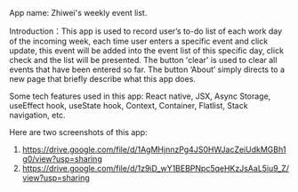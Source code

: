 App name: Zhiwei's weekly event list.

Introduction：This app is used to record user’s to-do list of each work day of the incoming week, each time user enters a specific event and click update, this event will be added into the event list of this specific day, click check and the list will be presented. The button 'clear' is used to clear all events that have been entered so far. The button ‘About’ simply directs to a new page that briefly describe what this app does.

Some tech features used in this app: React native, JSX, Async Storage, useEffect hook, useState hook, Context, Container, Flatlist, Stack navigation, etc.

Here are two screenshots of this app: 
1. https://drive.google.com/file/d/1AgMHjnnzPg4JS0HWJacZeiUdkMGBh1g0/view?usp=sharing
2. https://drive.google.com/file/d/1z9iD_wY1BEBPNpc5qeHKzJsAaL5iu9_Z/view?usp=sharing


